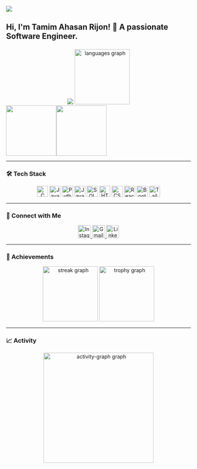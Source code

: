 ![](https://komarev.com/ghpvc/?username=tamim-ar&label=Profile%20Views&color=blue&style=for-the-badge)

<h2 align="left">Hi, I'm Tamim Ahasan Rijon! 👋 A passionate Software Engineer.</h2>

###

<div align="center">
  <img src="https://github-readme-stats.vercel.app/api?username=tamim-ar&hide_title=true&hide_border=true&show_icons=true&include_all_commits=true&count_private=true&line_height=21&text_color=000&icon_color=000&bg_color=0,ea6161,ffc64d,fffc4d,52fa5a&theme=graywhite"  />
  <img src="https://github-readme-stats.vercel.app/api/top-langs?username=tamim-ar&locale=en&hide_title=false&layout=compact&card_width=320&langs_count=5&theme=dracula&hide_border=false" height="150" alt="languages graph"  />
</div>

<div><img height="137px" src="https://github-readme-stats.vercel.app/api?username=tamim-ar&hide_title=true&hide_border=true&show_icons=true&include_all_commits=true&count_private=true&line_height=21&text_color=000&icon_color=000&bg_color=0,ea6161,ffc64d,fffc4d,52fa5a&theme=graywhite" /><!-- wi*quL3fcV --><img height="137px" src="https://github-readme-stats.vercel.app/api/top-langs/?username=tamim-ar&hide=html&hide_title=true&hide_border=true&layout=compact&langs_count=6&exclude_repo=comp426,Redventures-Movie-Quotes&text_color=000&icon_color=fff&bg_color=0,52fa5a,4dfcff,c64dff&theme=graywhite" /></div>

---

### 🛠️ Tech Stack

<div align="center">
  <img src="https://cdn.jsdelivr.net/gh/devicons/devicon/icons/c/c-original.svg" height="30" alt="C logo" />
  <img src="https://cdn.jsdelivr.net/gh/devicons/devicon/icons/java/java-original.svg" height="30" alt="Java logo" />
  <img src="https://cdn.jsdelivr.net/gh/devicons/devicon/icons/python/python-original.svg" height="30" alt="Python logo" />
  <img src="https://cdn.jsdelivr.net/gh/devicons/devicon/icons/javascript/javascript-original.svg" height="30" alt="JavaScript logo" />
  <img src="https://cdn.jsdelivr.net/gh/devicons/devicon/icons/mysql/mysql-original.svg" height="30" alt="SQL logo" />
  <img src="https://cdn.jsdelivr.net/gh/devicons/devicon/icons/html5/html5-original.svg" height="30" alt="HTML logo" />
  <img src="https://cdn.jsdelivr.net/gh/devicons/devicon/icons/css3/css3-original.svg" height="30" alt="CSS logo" />
  <img src="https://cdn.jsdelivr.net/gh/devicons/devicon/icons/react/react-original.svg" height="30" alt="React logo" />
  <img src="https://cdn.jsdelivr.net/gh/devicons/devicon/icons/bootstrap/bootstrap-original.svg" height="30" alt="Bootstrap logo" />
  <img src="https://upload.wikimedia.org/wikipedia/commons/d/d5/Tailwind_CSS_Logo.svg" height="30" alt="Tailwind CSS logo" />
</div>

---

### 🔗 Connect with Me

<div align="center">
  <a href="https://www.instagram.com/tamim__ahasan/" target="_blank">
    <img src="https://img.shields.io/static/v1?message=Instagram&logo=instagram&color=E4405F&style=for-the-badge" height="35" alt="Instagram" />
  </a>
  <a href="mailto:tamimahasan.ar@gmail.com" target="_blank">
    <img src="https://img.shields.io/static/v1?message=Gmail&logo=gmail&color=D14836&style=for-the-badge" height="35" alt="Gmail" />
  </a>
  <a href="https://www.linkedin.com/in/tamim-ar/" target="_blank">
    <img src="https://img.shields.io/static/v1?message=LinkedIn&logo=linkedin&color=0077B5&style=for-the-badge" height="35" alt="LinkedIn" />
  </a>
</div>

---

### 🥇 Achievements

<div align="center">
  <img src="https://streak-stats.demolab.com?user=tamim-ar&locale=en&mode=daily&theme=dracula&hide_border=false&border_radius=5&order=3" height="150" alt="streak graph"  />
  <img src="https://github-profile-trophy.vercel.app?username=tamim-ar&theme=dracula&column=-1&row=1&margin-w=8&margin-h=8&no-bg=false&no-frame=false&order=4" height="150" alt="trophy graph"  />
</div>

---

### 📈 Activity

<div align="center">
  <img src="https://github-readme-activity-graph.vercel.app/graph?username=tamim-ar&radius=16&theme=react&area=true&order=5" height="300" alt="activity-graph graph"  />
</div>